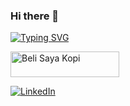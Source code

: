 ### Hi there 👋

<!--
**anggastarukma9/anggastarukma9** is a ✨ _special_ ✨ repository because its `README.md` (this file) appears on your GitHub profile.

Here are some ideas to get you started:

- 🔭 I’m currently working on ...
- 🌱 I’m currently learning ...
- 👯 I’m looking to collaborate on ...
- 🤔 I’m looking for help with ...
- 💬 Ask me about ...
- 📫 How to reach me: ...
- 😄 Pronouns: ...
- ⚡ Fun fact: ...
-->

[![Typing SVG](https://readme-typing-svg.demolab.com?font=poppins&pause=1000&color=BEF718&background=FF1F1F00&width=435&lines=Hey+welcome+to+my+github)](https://git.io/typing-svg)

<a href=" https://www.buymeacoffee.com/absatyaprakash " target="_blank"><img src=" https://cdn.buymeacoffee.com/buttons/default-orange.png " alt="Beli Saya Kopi" height="41" width="174"></a>
 
[![LinkedIn]( https://img.shields.io/badge/LinkedIn-0077B5?style=for-the-badge&logo=linkedin&logoColor=white)](www.linkedin.com/in/anggasta-rukma-a-)
